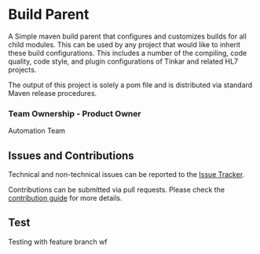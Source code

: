 # Build Parent

A Simple maven build parent that configures and customizes builds for all child modules.  This can be used
by any project that would like to inherit these build configurations. This includes a number of the compiling,
code quality, code style, and plugin configurations of Tinkar and related HL7 projects.

The output of this project is solely a pom file and is distributed via standard Maven release procedures.

### Team Ownership - Product Owner

Automation Team

## Issues and Contributions
Technical and non-technical issues can be reported to the [Issue Tracker](https://github.com/ikmdev/github_actions_test/issues).

Contributions can be submitted via pull requests. Please check the [contribution guide](doc/how-to-contribute.md) for more details.

## Test
Testing with feature branch wf

